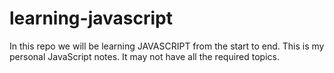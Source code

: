 # learning-javascript
 In this repo we will be learning JAVASCRIPT from the start to end.
 This is my personal JavaScript notes. It may not have all the required topics.

 